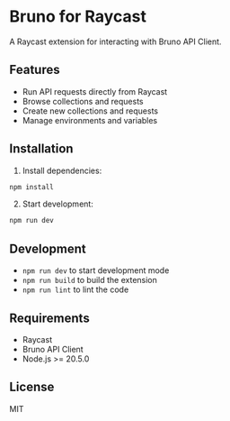# Bruno for Raycast

A Raycast extension for interacting with Bruno API Client.

## Features

- Run API requests directly from Raycast
- Browse collections and requests
- Create new collections and requests
- Manage environments and variables

## Installation

1. Install dependencies:
```bash
npm install
```

2. Start development:
```bash
npm run dev
```

## Development

- `npm run dev` to start development mode
- `npm run build` to build the extension
- `npm run lint` to lint the code

## Requirements

- Raycast
- Bruno API Client
- Node.js >= 20.5.0

## License

MIT 